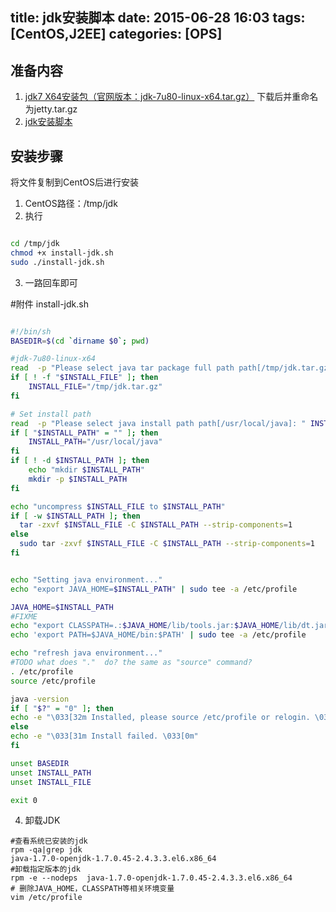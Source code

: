 title: jdk安装脚本
date: 2015-06-28 16:03
tags: [CentOS,J2EE]
categories: [OPS] 
---

## 准备内容
1. [jdk7 X64安装包（官网版本：jdk-7u80-linux-x64.tar.gz）](http://download.oracle.com/otn-pub/java/jdk/7u80-b15/jdk-7u80-linux-x64.tar.gz)
下载后并重命名为jetty.tar.gz
2. [jdk安装脚本](install-jdk.sh)

## 安装步骤
将文件复制到CentOS后进行安装
1. CentOS路径：/tmp/jdk
2. 执行

``` bash

cd /tmp/jdk
chmod +x install-jdk.sh
sudo ./install-jdk.sh

```

3. 一路回车即可

#附件 install-jdk.sh
``` bash   

#!/bin/sh
BASEDIR=$(cd `dirname $0`; pwd)

#jdk-7u80-linux-x64
read  -p "Please select java tar package full path path[/tmp/jdk.tar.gz] " INSTALL_FILE
if [ ! -f "$INSTALL_FILE" ]; then
	INSTALL_FILE="/tmp/jdk.tar.gz"
fi

# Set install path
read  -p "Please select java install path path[/usr/local/java]: " INSTALL_PATH
if [ "$INSTALL_PATH" = "" ]; then
	INSTALL_PATH="/usr/local/java"
fi
if [ ! -d $INSTALL_PATH ]; then
    echo "mkdir $INSTALL_PATH"
    mkdir -p $INSTALL_PATH
fi

echo "uncompress $INSTALL_FILE to $INSTALL_PATH"
if [ -w $INSTALL_PATH ]; then
  tar -zxvf $INSTALL_FILE -C $INSTALL_PATH --strip-components=1
else
  sudo tar -zxvf $INSTALL_FILE -C $INSTALL_PATH --strip-components=1
fi


echo "Setting java environment..."
echo "export JAVA_HOME=$INSTALL_PATH" | sudo tee -a /etc/profile

JAVA_HOME=$INSTALL_PATH
#FIXME
echo "export CLASSPATH=.:$JAVA_HOME/lib/tools.jar:$JAVA_HOME/lib/dt.jar" | sudo tee -a /etc/profile
echo 'export PATH=$JAVA_HOME/bin:$PATH' | sudo tee -a /etc/profile

echo "refresh java environment..."
#TODO what does "."  do? the same as "source" command?
. /etc/profile
source /etc/profile

java -version
if [ "$?" = "0" ]; then
echo -e "\033[32m Installed, please source /etc/profile or relogin. \033[0m"
else
echo -e "\033[31m Install failed. \033[0m"
fi

unset BASEDIR
unset INSTALL_PATH
unset INSTALL_FILE

exit 0

```

4. 卸载JDK

``` shell
#查看系统已安装的jdk
rpm -qa|grep jdk
java-1.7.0-openjdk-1.7.0.45-2.4.3.3.el6.x86_64
#卸载指定版本的jdk
rpm -e --nodeps  java-1.7.0-openjdk-1.7.0.45-2.4.3.3.el6.x86_64
# 删除JAVA_HOME，CLASSPATH等相关环境变量
vim /etc/profile
```
